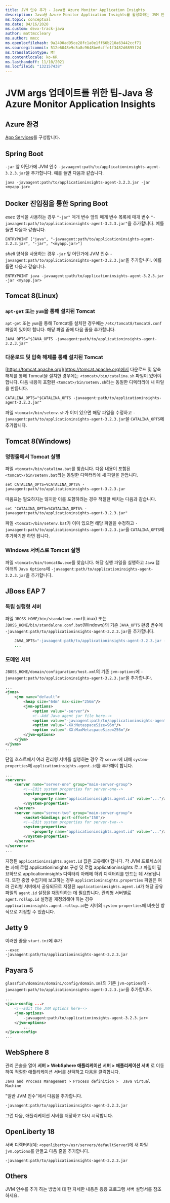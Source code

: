 ```yaml
---
title: JVM 인수 추가 - Java용 Azure Monitor Application Insights
description: Java용 Azure Monitor Application Insights를 활성화하는 JVM 인수를 추가하는 방법
ms.topic: conceptual
ms.date: 04/16/2020
ms.custom: devx-track-java
author: mattmccleary
ms.author: mmcc
ms.openlocfilehash: 9a2490ad95ce28fc1a0e1ff66b210a63442ccf71
ms.sourcegitcommit: 512e6048e9c5a8c9648be6cffe1f3482d6895f24
ms.translationtype: MT
ms.contentlocale: ko-KR
ms.lasthandoff: 11/10/2021
ms.locfileid: "132157438"
---
```

# <a name="tips-for-updating-your-jvm-args---azure-monitor-application-insights-for-java"></a>JVM args 업데이트를 위한 팁-Java 용 Azure Monitor Application Insights

## <a name="azure-environments"></a>Azure 환경

[App Services](../../app-service/configure-language-java.md#set-java-runtime-options)를 구성합니다.

## <a name="spring-boot"></a>Spring Boot

`-jar` 앞 어딘가에 JVM 인수 `-javaagent:path/to/applicationinsights-agent-3.2.3.jar`을 추가합니다. 예를 들면 다음과 같습니다.

```
java -javaagent:path/to/applicationinsights-agent-3.2.3.jar -jar <myapp.jar>
```

## <a name="spring-boot-via-docker-entry-point"></a>Docker 진입점을 통한 Spring Boot

*exec* 양식을 사용하는 경우 `"-jar"` 매개 변수 앞의 매개 변수 목록에 매개 변수 `"-javaagent:path/to/applicationinsights-agent-3.2.3.jar"`을 추가합니다. 예를 들면 다음과 같습니다.

```
ENTRYPOINT ["java", "-javaagent:path/to/applicationinsights-agent-3.2.3.jar", "-jar", "<myapp.jar>"]
```

*shell* 양식을 사용하는 경우 `-jar` 앞 어딘가에 JVM 인수 `-javaagent:path/to/applicationinsights-agent-3.2.3.jar`을 추가합니다. 예를 들면 다음과 같습니다.

```
ENTRYPOINT java -javaagent:path/to/applicationinsights-agent-3.2.3.jar -jar <myapp.jar>
```

## <a name="tomcat-8-linux"></a>Tomcat 8(Linux)

### <a name="tomcat-installed-via-apt-get-or-yum"></a>`apt-get` 또는 `yum`을 통해 설치된 Tomcat

`apt-get` 또는 `yum`을 통해 Tomcat를 설치한 경우에는 `/etc/tomcat8/tomcat8.conf` 파일이 있어야 합니다.  해당 파일 끝에 다음 줄을 추가합니다.

```
JAVA_OPTS="$JAVA_OPTS -javaagent:path/to/applicationinsights-agent-3.2.3.jar"
```

### <a name="tomcat-installed-via-download-and-unzip"></a>다운로드 및 압축 해제를 통해 설치된 Tomcat

[https://tomcat.apache.org](https://tomcat.apache.org)에서 다운로드 및 압축 해제를 통해 Tomcat을 설치한 경우에는 `<tomcat>/bin/catalina.sh` 파일이 있어야 합니다.  다음 내용이 포함된 `<tomcat>/bin/setenv.sh`라는 동일한 디렉터리에 새 파일을 만듭니다.

```
CATALINA_OPTS="$CATALINA_OPTS -javaagent:path/to/applicationinsights-agent-3.2.3.jar"
```

파일 `<tomcat>/bin/setenv.sh`가 이미 있으면 해당 파일을 수정하고 `-javaagent:path/to/applicationinsights-agent-3.2.3.jar`을 `CATALINA_OPTS`에 추가합니다.


## <a name="tomcat-8-windows"></a>Tomcat 8(Windows)

### <a name="running-tomcat-from-the-command-line"></a>명령줄에서 Tomcat 실행

파일 `<tomcat>/bin/catalina.bat`를 찾습니다.  다음 내용이 포함된 `<tomcat>/bin/setenv.bat`라는 동일한 디렉터리에 새 파일을 만듭니다.

```
set CATALINA_OPTS=%CATALINA_OPTS% -javaagent:path/to/applicationinsights-agent-3.2.3.jar
```

따옴표는 필요하지는 않지만 이를 포함하려는 경우 적절한 배치는 다음과 같습니다.

```
set "CATALINA_OPTS=%CATALINA_OPTS% -javaagent:path/to/applicationinsights-agent-3.2.3.jar"
```

파일 `<tomcat>/bin/setenv.bat`가 이미 있으면 해당 파일을 수정하고 `-javaagent:path/to/applicationinsights-agent-3.2.3.jar`을 `CATALINA_OPTS`에 추가하기만 하면 됩니다.

### <a name="running-tomcat-as-a-windows-service"></a>Windows 서비스로 Tomcat 실행

파일 `<tomcat>/bin/tomcat8w.exe`를 찾습니다.  해당 실행 파일을 실행하고 `Java` 탭 아래의 `Java Options`에 `-javaagent:path/to/applicationinsights-agent-3.2.3.jar`을 추가합니다.


## <a name="jboss-eap-7"></a>JBoss EAP 7

### <a name="standalone-server"></a>독립 실행형 서버

파일 `JBOSS_HOME/bin/standalone.conf`(Linux) 또는 `JBOSS_HOME/bin/standalone.conf.bat`(Windows)의 기존 `JAVA_OPTS` 환경 변수에 `-javaagent:path/to/applicationinsights-agent-3.2.3.jar`을 추가합니다.

```java    ...
    JAVA_OPTS="-javaagent:path/to/applicationinsights-agent-3.2.3.jar -Xms1303m -Xmx1303m ..."
    ...
```

### <a name="domain-server"></a>도메인 서버

`JBOSS_HOME/domain/configuration/host.xml`의 기존 `jvm-options`에 `-javaagent:path/to/applicationinsights-agent-3.2.3.jar`을 추가합니다.

```xml
...
<jvms>
    <jvm name="default">
        <heap size="64m" max-size="256m"/>
        <jvm-options>
            <option value="-server"/>
            <!--Add Java agent jar file here-->
            <option value="-javaagent:path/to/applicationinsights-agent-3.2.3.jar"/>
            <option value="-XX:MetaspaceSize=96m"/>
            <option value="-XX:MaxMetaspaceSize=256m"/>
        </jvm-options>
    </jvm>
</jvms>
...
```

단일 호스트에서 여러 관리형 서버를 실행하는 경우 각 `server`에 대해 `system-properties`에 `applicationinsights.agent.id`를 추가해야 합니다.

```xml
...
<servers>
    <server name="server-one" group="main-server-group">
        <!--Edit system properties for server-one-->
        <system-properties> 
            <property name="applicationinsights.agent.id" value="..."/>
        </system-properties>
    </server>
    <server name="server-two" group="main-server-group">
        <socket-bindings port-offset="150"/>
        <!--Edit system properties for server-two-->
        <system-properties>
            <property name="applicationinsights.agent.id" value="..."/> 
        </system-properties>
    </server>
</servers>
...
```

지정된 `applicationinsights.agent.id` 값은 고유해야 합니다. 각 JVM 프로세스에는 자체 로컬 applicationinsights 구성 및 로컬 applicationinsights 로그 파일이 필요하므로 applicationinsights 디렉터리 아래에 하위 디렉터리를 만드는 데 사용됩니다. 또한 중앙 수집기에 보고하는 경우 `applicationinsights.properties` 파일은 여러 관리형 서버에서 공유되므로 지정된 `applicationinsights.agent.id`가 해당 공유 파일의 `agent.id` 설정을 재정의하는 데 필요합니다. 관리형 서버별로 `agent.rollup.id` 설정을 재정의해야 하는 경우 `applicationinsights.agent.rollup.id`는 서버의 `system-properties`에 비슷한 방식으로 지정할 수 있습니다.


## <a name="jetty-9"></a>Jetty 9

이러한 줄을 `start.ini`에 추가

```
--exec
-javaagent:path/to/applicationinsights-agent-3.2.3.jar
```


## <a name="payara-5"></a>Payara 5

`glassfish/domains/domain1/config/domain.xml`의 기존 `jvm-options`에 `-javaagent:path/to/applicationinsights-agent-3.2.3.jar`을 추가합니다.

```xml
...
<java-config ...>
    <!--Edit the JVM options here-->
    <jvm-options>
        -javaagent:path/to/applicationinsights-agent-3.2.3.jar>
    </jvm-options>
        ...
</java-config>
...
```

## <a name="websphere-8"></a>WebSphere 8

관리 콘솔을 열어 **서버 > WebSphere 애플리케이션 서버 > 애플리케이션 서버** 로 이동하여 적절한 애플리케이션 서버를 선택하고 다음을 클릭합니다. 

```
Java and Process Management > Process definition >  Java Virtual Machine
```
"일반 JVM 인수"에서 다음을 추가합니다.
```
-javaagent:path/to/applicationinsights-agent-3.2.3.jar
```
그런 다음, 애플리케이션 서버를 저장하고 다시 시작합니다.


## <a name="openliberty-18"></a>OpenLiberty 18

서버 디렉터리(예: `<openliberty>/usr/servers/defaultServer`)에 새 파일 `jvm.options`를 만들고 다음 줄을 추가합니다.
```
-javaagent:path/to/applicationinsights-agent-3.2.3.jar
```

## <a name="others"></a>Others

JVM 인수를 추가 하는 방법에 대 한 자세한 내용은 응용 프로그램 서버 설명서를 참조 하세요.
